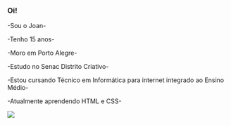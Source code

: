 ### Oi!

-Sou o Joan- 

-Tenho 15 anos- 

-Moro em Porto Alegre- 

-Estudo no Senac Distrito Criativo- 

-Estou cursando Técnico em Informática para internet integrado ao Ensino Médio- 

-Atualmente aprendendo HTML e CSS-

<img src="https://media.giphy.com/media/1eEH7dQ2xwN95RwGQf/giphy.gif">













